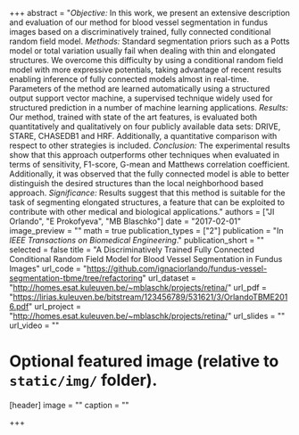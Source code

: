 +++
abstract = "*Objective:* In this work, we present an extensive description and evaluation of our method for blood vessel segmentation in fundus images based on a discriminatively trained, fully connected conditional random field model. *Methods:* Standard segmentation priors such as a Potts model or total variation usually fail when dealing with thin and elongated structures. We overcome this difficulty by using a conditional random field model with more expressive potentials, taking advantage of recent results enabling inference of fully connected models almost in real-time. Parameters of the method are learned automatically using a structured output support vector machine, a supervised technique widely used for structured prediction in a number of machine learning applications. *Results:* Our method, trained with state of the art features, is evaluated both quantitatively and qualitatively on four publicly available data sets: DRIVE, STARE, CHASEDB1 and HRF. Additionally, a quantitative comparison with respect to other strategies is included. *Conclusion:* The experimental results show that this approach outperforms other techniques when evaluated in terms of sensitivity, F1-score, G-mean and Matthews correlation coefficient. Additionally, it was observed that the fully connected model is able to better distinguish the desired structures than the local neighborhood based approach. *Significance:* Results suggest that this method is suitable for the task of segmenting elongated structures, a feature that can be exploited to contribute with other medical and biological applications."
authors = ["JI Orlando", "E Prokofyeva", "MB Blaschko"]
date = "2017-02-01"
image_preview = ""
math = true
publication_types = ["2"]
publication = "In *IEEE Transactions on Biomedical Engineering*."
publication_short = ""
selected = false
title = "A Discriminatively Trained Fully Connected Conditional Random Field Model for Blood Vessel Segmentation in Fundus Images"
url_code = "https://github.com/ignaciorlando/fundus-vessel-segmentation-tbme/tree/refactoring"
url_dataset = "http://homes.esat.kuleuven.be/~mblaschk/projects/retina/"
url_pdf = "https://lirias.kuleuven.be/bitstream/123456789/531621/3/OrlandoTBME2016.pdf"
url_project = "http://homes.esat.kuleuven.be/~mblaschk/projects/retina/"
url_slides = ""
url_video = ""

# Optional featured image (relative to `static/img/` folder).
[header]
image = ""
caption = ""


+++
